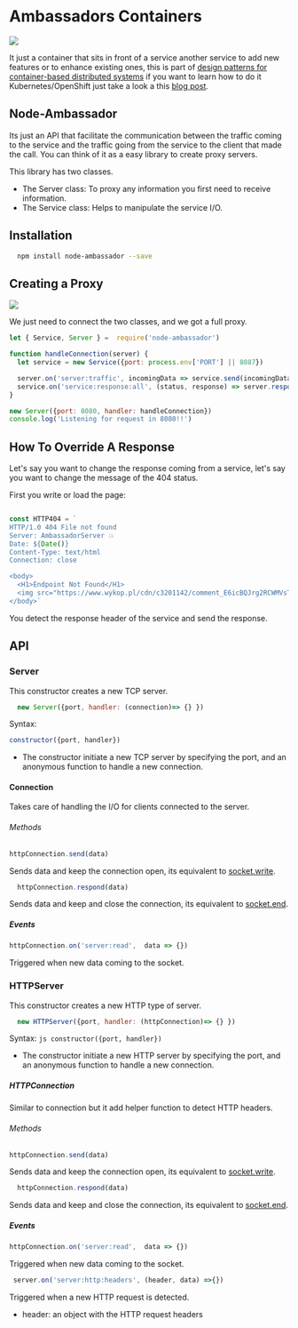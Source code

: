 # Ambassadors Containers

![](https://github.com/cesarvr/hugo-blog/blob/master/static/istio-2/ambassador.png)

It just a container that sits in front of a service another service to add new features or to enhance existing ones, this is part of [design patterns for container-based distributed systems](https://ai.google/research/pubs/pub45406) if you want to learn how to do it Kubernetes/OpenShift just take a look a this [blog post](https://cesarvr.io/post/istio-2/).

## Node-Ambassador

Its just an API that facilitate the communication between the traffic coming to the service and the traffic going from the service to the client that made the call. You can think of it as a easy library to create proxy servers.

This library has two classes.

- The Server class: To proxy any information you first need to receive information.
- The Service class: Helps to manipulate the service I/O.


## Installation

```sh
  npm install node-ambassador --save
```



## Creating a Proxy

![](https://raw.githubusercontent.com/cesarvr/hugo-blog/master/static/istio-2/relationship-objects.png)

We just need to connect the two classes, and we got a full proxy.

```js
let { Service, Server } =  require('node-ambassador')

function handleConnection(server) {
  let service = new Service({port: process.env['PORT'] || 8087})

  server.on('server:traffic', incomingData => service.send(incomingData))
  service.on('service:response:all', (status, response) => server.respond(response) )
}

new Server({port: 8080, handler: handleConnection})
console.log('Listening for request in 8080!!')
```


## How To Override A Response

Let's say you want to change the response coming from a service, let's say you want to change the message of the 404 status.

First you write or load the page:


```js

const HTTP404 = `
HTTP/1.0 404 File not found
Server: AmbassadorServer 💥
Date: ${Date()}
Content-Type: text/html
Connection: close

<body>
  <H1>Endpoint Not Found</H1>
  <img src="https://www.wykop.pl/cdn/c3201142/comment_E6icBQJrg2RCWMVsTm4mA3XdC9yQKIjM.gif">
</body>`
```

You detect the response header of the service and send the response.

## API

### Server

This constructor creates a new TCP server.

```js
  new Server({port, handler: (connection)=> {} })
```
Syntax: 
```js
constructor({port, handler}) 
```
  - The constructor initiate a new TCP server by specifying the port, and an anonymous function to handle a new connection.

#### Connection

Takes care of handling the I/O for clients connected to the server.

###### Methods

```js
httpConnection.send(data)
```

Sends data and keep the connection open, its equivalent to [socket.write](https://nodejs.org/api/net.html#net_socket_write_data_encoding_callback).


```js
  httpConnection.respond(data)
```
Sends data and keep and close the connection, its equivalent to [socket.end](https://nodejs.org/api/net.html#net_socket_end_data_encoding_callback).

##### Events

```js
httpConnection.on('server:read',  data => {})
```
Triggered when new data coming to the socket.


### HTTPServer

This constructor creates a new HTTP type of server.

```js
  new HTTPServer({port, handler: (httpConnection)=> {} })
```
Syntax: 
``js
  constructor({port, handler})
``
  - The constructor initiate a new HTTP server by specifying the port, and an anonymous function to handle a new connection.


##### HTTPConnection

Similar to connection but it add helper function to detect HTTP headers.

###### Methods

```js
httpConnection.send(data)
```

Sends data and keep the connection open, its equivalent to [socket.write](https://nodejs.org/api/net.html#net_socket_write_data_encoding_callback).


```js
  httpConnection.respond(data)
```
Sends data and keep and close the connection, its equivalent to [socket.end](https://nodejs.org/api/net.html#net_socket_end_data_encoding_callback).



##### Events

```js
httpConnection.on('server:read',  data => {})
```

Triggered when new data coming to the socket.


```js
 server.on('server:http:headers', (header, data) =>{})
```

Triggered when a new HTTP request is detected.

- header: an object with the HTTP request headers
